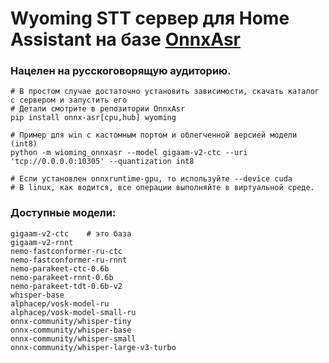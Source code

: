 # Wyoming STT сервер для Home Assistant на базе [OnnxAsr](https://github.com/istupakov/onnx-asr)
### Нацелен на русскоговорящую аудиторию.

```
# В простом случае достаточно установить зависимости, скачать каталог с сервером и запустить его
# Детали смотрите в репозитории OnnxAsr
pip install onnx-asr[cpu,hub] wyoming

# Пример для win с кастомным портом и облегченной версией модели (int8)
python -m wioming_onnxasr --model gigaam-v2-ctc --uri 'tcp://0.0.0.0:10305' --quantization int8

# Если установлен onnxruntime-gpu, то используйте --device cuda
# В linux, как водится, все операции выполняйте в виртуальной среде.
```

### Доступные модели:
```
gigaam-v2-ctc    # это база
gigaam-v2-rnnt
nemo-fastconformer-ru-ctc
nemo-fastconformer-ru-rnnt
nemo-parakeet-ctc-0.6b
nemo-parakeet-rnnt-0.6b
nemo-parakeet-tdt-0.6b-v2
whisper-base
alphacep/vosk-model-ru
alphacep/vosk-model-small-ru
onnx-community/whisper-tiny
onnx-community/whisper-base
onnx-community/whisper-small
onnx-community/whisper-large-v3-turbo
```
